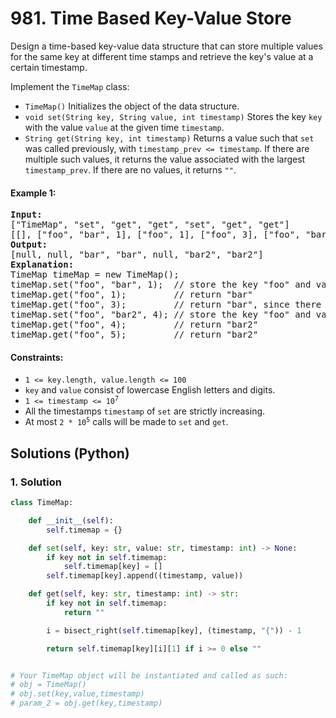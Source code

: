 # 981. Time Based Key-Value Store
Design a time-based key-value data structure that can store multiple values for the same key at different time stamps and retrieve the key's value at a certain timestamp.

Implement the `TimeMap` class:
* `TimeMap()` Initializes the object of the data structure.
* `void set(String key, String value, int timestamp)` Stores the key `key` with the value `value` at the given time `timestamp`.
* `String get(String key, int timestamp)` Returns a value such that `set` was called previously, with `timestamp_prev <= timestamp`. If there are multiple such values, it returns the value associated with the largest `timestamp_prev`. If there are no values, it returns `""`.

#### Example 1:
<pre>
<strong>Input:</strong>
["TimeMap", "set", "get", "get", "set", "get", "get"]
[[], ["foo", "bar", 1], ["foo", 1], ["foo", 3], ["foo", "bar2", 4], ["foo", 4], ["foo", 5]]
<strong>Output:</strong>
[null, null, "bar", "bar", null, "bar2", "bar2"]
<strong>Explanation:</strong>
TimeMap timeMap = new TimeMap();
timeMap.set("foo", "bar", 1);  // store the key "foo" and value "bar" along with timestamp = 1.
timeMap.get("foo", 1);         // return "bar"
timeMap.get("foo", 3);         // return "bar", since there is no value corresponding to foo at timestamp 3 and timestamp 2, then the only value is at timestamp 1 is "bar".
timeMap.set("foo", "bar2", 4); // store the key "foo" and value "bar2" along with timestamp = 4.
timeMap.get("foo", 4);         // return "bar2"
timeMap.get("foo", 5);         // return "bar2"
</pre>

#### Constraints:
* `1 <= key.length, value.length <= 100`
* `key` and `value` consist of lowercase English letters and digits.
* <code>1 <= timestamp <= 10<sup>7</sup></code>
* All the timestamps `timestamp` of `set` are strictly increasing.
* At most <code>2 * 10<sup>5</sup></code> calls will be made to `set` and `get`.

## Solutions (Python)

### 1. Solution
```Python
class TimeMap:

    def __init__(self):
        self.timemap = {}

    def set(self, key: str, value: str, timestamp: int) -> None:
        if key not in self.timemap:
            self.timemap[key] = []
        self.timemap[key].append((timestamp, value))

    def get(self, key: str, timestamp: int) -> str:
        if key not in self.timemap:
            return ""

        i = bisect_right(self.timemap[key], (timestamp, "{")) - 1

        return self.timemap[key][i][1] if i >= 0 else ""


# Your TimeMap object will be instantiated and called as such:
# obj = TimeMap()
# obj.set(key,value,timestamp)
# param_2 = obj.get(key,timestamp)
```
